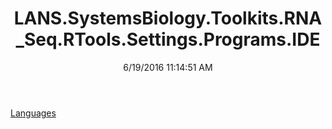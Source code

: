 ﻿---
title: LANS.SystemsBiology.Toolkits.RNA_Seq.RTools.Settings.Programs.IDE
date: 6/19/2016 11:14:51 AM
---

[Languages](T-LANS.SystemsBiology.Toolkits.RNA_Seq.RTools.Settings.Programs.IDE.Languages.html)
